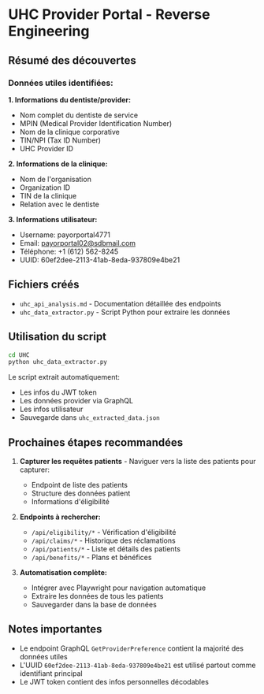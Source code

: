 # UHC Provider Portal - Reverse Engineering

## Résumé des découvertes

### Données utiles identifiées:

**1. Informations du dentiste/provider:**
- Nom complet du dentiste de service
- MPIN (Medical Provider Identification Number)
- Nom de la clinique corporative
- TIN/NPI (Tax ID Number)
- UHC Provider ID

**2. Informations de la clinique:**
- Nom de l'organisation
- Organization ID
- TIN de la clinique
- Relation avec le dentiste

**3. Informations utilisateur:**
- Username: payorportal4771
- Email: payorportal02@sdbmail.com
- Téléphone: +1 (612) 562-8245
- UUID: 60ef2dee-2113-41ab-8eda-937809e4be21

## Fichiers créés

- `uhc_api_analysis.md` - Documentation détaillée des endpoints
- `uhc_data_extractor.py` - Script Python pour extraire les données

## Utilisation du script

```bash
cd UHC
python uhc_data_extractor.py
```

Le script extrait automatiquement:
- Les infos du JWT token
- Les données provider via GraphQL
- Les infos utilisateur
- Sauvegarde dans `uhc_extracted_data.json`

## Prochaines étapes recommandées

1. **Capturer les requêtes patients** - Naviguer vers la liste des patients pour capturer:
   - Endpoint de liste des patients
   - Structure des données patient
   - Informations d'éligibilité

2. **Endpoints à rechercher:**
   - `/api/eligibility/*` - Vérification d'éligibilité
   - `/api/claims/*` - Historique des réclamations
   - `/api/patients/*` - Liste et détails des patients
   - `/api/benefits/*` - Plans et bénéfices

3. **Automatisation complète:**
   - Intégrer avec Playwright pour navigation automatique
   - Extraire les données de tous les patients
   - Sauvegarder dans la base de données

## Notes importantes

- Le endpoint GraphQL `GetProviderPreference` contient la majorité des données utiles
- L'UUID `60ef2dee-2113-41ab-8eda-937809e4be21` est utilisé partout comme identifiant principal
- Le JWT token contient des infos personnelles décodables